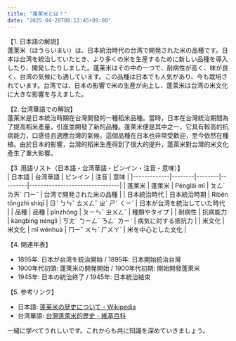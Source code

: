 ```yaml
---
title: "蓬莱米とは？"
date: "2025-04-20T08:13:45+09:00"
---
```


【1. 日本語の解説】  
蓬莱米（ほうらいまい）は、日本統治時代の台湾で開発された米の品種です。日本は台湾を統治していたとき、より多くの米を生産するために新しい品種を導入したり、開発したりしました。蓬莱米はその中の一つで、耐病性が高く、味が良く、台湾の気候にも適しています。この品種は日本でも人気があり、今も栽培されています。台湾では、日本の影響で米の生産が向上し、蓬莱米は台湾の米文化に大きな影響を与えました。

【2. 台湾華語での解説】  
蓬萊米是日本統治時期在台灣開發的一種稻米品種。當時，日本在台灣統治期間為了提高稻米產量，引進並開發了新的品種。蓬萊米便是其中之一，它具有較高的抗病能力，口感佳且適應台灣的氣候。這個品種在日本也非常受歡迎，至今依然在種植。由於日本的影響，台灣的稻米生產得到了很大的提升，蓬萊米對台灣的米文化產生了重大影響。

【3. 用語リスト（日本語・台湾華語・ピンイン・注音・意味）】  
| 日本語        | 台湾華語  | ピンイン  | 注音       | 意味                             |
|-------------|--------|--------|---------|--------------------------------|
| 蓬莱米         | 蓬萊米   | Pénglái mǐ | ㄆㄥˊ ㄌㄞˊ ㄇㄧˇ | 台湾で開発された米の品種               |
| 日本統治時代     | 日本統治時期 | Rìběn tǒngzhì shíqī | ㄖˋ ㄅㄣˇ ㄊㄨㄥˇ ㄓˋ ㄕˊ ㄑㄧˊ | 日本が台湾を統治していた時代            |
| 品種          | 品種    | pǐnzhǒng  | ㄆㄧㄣˇ ㄓㄨㄥˇ  | 種類やタイプ                       |
| 耐病性        | 抗病能力  | kàngbìng nénglì | ㄎㄤˋ ㄅㄧㄥˋ ㄋㄥˊ ㄌㄧˋ | 病気に対する抵抗力                  |
| 米文化        | 米文化   | mǐ wénhuà | ㄇㄧˇ ㄨㄣˊ ㄏㄨㄚˋ | 米を中心とした文化                  |

【4. 関連年表】  
- 1895年: 日本が台湾を統治開始 / 1895年: 日本開始統治台灣  
- 1900年代初頭: 蓬莱米の開発開始 / 1900年代初期: 開始開發蓬萊米  
- 1945年: 日本の統治終了 / 1945年: 日本統治結束  

【5. 参考リンク】  
- 日本語: [蓬莱米の歴史について - Wikipedia](https://ja.wikipedia.org/wiki/台湾の歴史)  
- 台湾華語: [台灣蓬萊米的歷史 - 維基百科](https://zh.wikipedia.org/wiki/台灣的歷史)

一緒に学べてうれしいです。これからも共に知識を深めていきましょう。